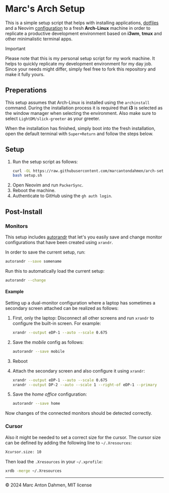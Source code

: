 # Marc's Arch Setup

This is a simple setup script that helps with installing applications, [dotfiles](https://github.com/marcantondahmen/arch-dotfiles) and a Neovim [configuration](https://github.com/marcantondahmen/nvim-config) to a fresh **Arch-Linux** machine in order to replicate a productive development environment based on **i3wm**, **tmux** and other minimalistic terminal apps.

> [!IMPORTANT]
> Please note that this is my personal setup script for my work machine. It helps to quickly replicate my development environment for my day job. Since your needs might differ, simply feel free to fork this repository and make it fully yours.

## Preperations

This setup assumes that Arch-Linux is installed using the `archinstall` command. During the installation process it is required that **i3** is selected as the window manager when selecting the environment. Also make sure to select `LightDM/slick-greeter` as your greeter.

When the installation has finished, simply boot into the fresh installation, open the default terminal with `Super+Return` and follow the steps below.

## Setup

1. Run the setup script as follows:
   ```bash
   curl -OL https://raw.githubusercontent.com/marcantondahmen/arch-setup/master/setup.sh
   bash setup.sh
   ```
2. Open Neovim and run `PackerSync`.
3. Reboot the machine.
4. Authenticate to GitHub using the `gh auth login`.

## Post-Install

### Monitors

This setup includes [autorandr](https://github.com/phillipberndt/autorandr) that let's you easily save and change monitor configurations that have been created using `xrandr`.

In order to save the current setup, run:

```bash
autorandr --save somename
```

Run this to automatically load the current setup:

```bash
autorandr --change
```

#### Example

Setting up a dual-monitor configuration where a laptop has sometimes a secondary screen attached can be realized as follows:

1. First, only the laptop: Disconnect all other screens and run `xrandr` to configure the built-in screen. For example:

   ```bash
   xrandr --output eDP-1 --auto --scale 0.675
   ```

2. Save the _mobile_ config as follows:

   ```bash
   autorandr --save mobile
   ```

3. Reboot

4. Attach the secondary screen and also configure it using `xrandr`:

   ```bash
   xrandr --output eDP-1 --auto --scale 0.675
   xrandr --output DP-2 --auto --scale 1 --right-of eDP-1 --primary
   ```

5. Save the _home office_ configuration:

   ```bash
   autorandr --save home
   ```

Now changes of the connected monitors should be detected correctly.

### Cursor

Also it might be needed to set a correct size for the cursor. The cursor size can be defined by adding the following line to `~/.Xresources`:

```bash
Xcursor.size: 10
```

Then load the `.Xresources` in your `~/.xprofile`:

```bash
xrdb -merge ~/.Xresources
```

---

&copy; 2024 Marc Anton Dahmen, MIT license

